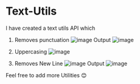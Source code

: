 # Text-Utils
I have created a text utils API which
1. Removes punctuation 
  ![image](https://github.com/akshyashinu/Text-Utils/assets/98376148/9c6996a5-1219-407c-9ead-8b997c0edf1e)
 Output 
  ![image](https://github.com/akshyashinu/Text-Utils/assets/98376148/75e208c8-71d7-4e74-9879-07924b80a1ee)

2. Uppercasing
  ![image](https://github.com/akshyashinu/Text-Utils/assets/98376148/47e83f9b-e6a8-405c-ba83-305f6b76e66d)

3. Removes New Line
  ![image](https://github.com/akshyashinu/Text-Utils/assets/98376148/7512cb12-f394-41ae-a472-a139168f167f)
  Output
  ![image](https://github.com/akshyashinu/Text-Utils/assets/98376148/17b000d1-18c7-4bcd-a7ea-654545d127a0)

Feel free to add more Utilities 😊
